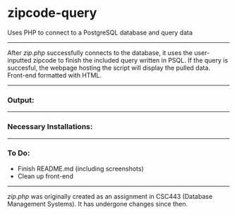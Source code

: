 # zipcode-query
Uses PHP to connect to a PostgreSQL database and query data

---

After *zip.php* successfully connects to the database, it uses the user-inputted zipcode to finish the included query written in PSQL. If the query is succesful, the webpage hosting the script will display the pulled data. Front-end formatted with HTML. 

---

<h3>Output:</h3>

---

<h3>Necessary Installations:</h3>

---

<h3>To Do:</h3>

* Finish README.md (including screenshots)
* Clean up front-end

---

*zip.php* was originally created as an assignment in CSC443 (Database Management Systems). It has undergone changes since then.
